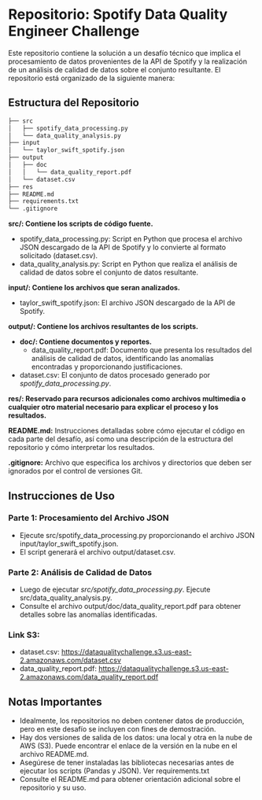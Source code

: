 # Repositorio: Spotify Data Quality Engineer Challenge

Este repositorio contiene la solución a un desafío técnico que implica el procesamiento de datos provenientes de la API de Spotify y la realización de un análisis de calidad de datos sobre el conjunto resultante. El repositorio está organizado de la siguiente manera:

## Estructura del Repositorio
```bash
├── src
│   ├── spotify_data_processing.py
│   └── data_quality_analysis.py
├── input
│   └── taylor_swift_spotify.json
├── output
│   ├── doc
│   │   └── data_quality_report.pdf
│   └── dataset.csv
├── res
├── README.md
├── requirements.txt
└── .gitignore
```

**src/: Contiene los scripts de código fuente.**
- spotify_data_processing.py: Script en Python que procesa el archivo JSON descargado de la API de Spotify y lo convierte al formato solicitado (dataset.csv).
- data_quality_analysis.py: Script en Python que realiza el análisis de calidad de datos sobre el conjunto de datos resultante.

**input/: Contiene los archivos que seran analizados.**
- taylor_swift_spotify.json: El archivo JSON descargado de la API de Spotify.

**output/: Contiene los archivos resultantes de los scripts.**
- **doc/: Contiene documentos y reportes.**
  - data_quality_report.pdf: Documento que presenta los resultados del análisis de calidad de datos, identificando las anomalías encontradas y proporcionando justificaciones.
- dataset.csv: El conjunto de datos procesado generado por *spotify_data_processing.py*.

**res/: Reservado para recursos adicionales como archivos multimedia o cualquier otro material necesario para explicar el proceso y los resultados.**

**README.md:** Instrucciones detalladas sobre cómo ejecutar el código en cada parte del desafío, así como una descripción de la estructura del repositorio y cómo interpretar los resultados.

**.gitignore:** Archivo que especifica los archivos y directorios que deben ser ignorados por el control de versiones Git.

## Instrucciones de Uso
### Parte 1: Procesamiento del Archivo JSON
- Ejecute src/spotify_data_processing.py proporcionando el archivo JSON input/taylor_swift_spotify.json.
- El script generará el archivo output/dataset.csv.

### Parte 2: Análisis de Calidad de Datos
- Luego de ejecutar *src/spotify_data_processing.py*. Ejecute src/data_quality_analysis.py.
- Consulte el archivo output/doc/data_quality_report.pdf para obtener detalles sobre las anomalías identificadas.

### Link S3:
- dataset.csv: https://dataqualitychallenge.s3.us-east-2.amazonaws.com/dataset.csv
- data_quality_report.pdf: https://dataqualitychallenge.s3.us-east-2.amazonaws.com/data_quality_report.pdf

## Notas Importantes
- Idealmente, los repositorios no deben contener datos de producción, pero en este desafío se incluyen con fines de demostración.
- Hay dos versiones de salida de los datos: una local y otra en la nube de AWS (S3). Puede encontrar el enlace de la versión en la nube en el archivo README.md.
- Asegúrese de tener instaladas las bibliotecas necesarias antes de ejecutar los scripts (Pandas y JSON). Ver requirements.txt
- Consulte el README.md para obtener orientación adicional sobre el repositorio y su uso.

